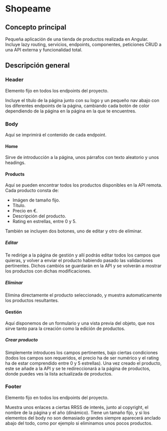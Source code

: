 # Shopeame

## Concepto principal

Pequeña aplicación de una tienda de productos realizada en Angular. Incluye lazy routing, servicios, endpoints, componentes, peticiones CRUD a una API externa y funcionalidad total.

## Descripción general

### Header

Elemento fijo en todos los endpoints del proyecto.

Incluye el título de la página junto con su logo y un pequeño nav abajo con los diferentes endpoints de la página, cambiando cada botón de color dependiendo de la página en la página en la que te encuentres.

### Body

Aquí se imprimirá el contenido de cada endpoint.

#### Home

Sirve de introducción a la página, unos párrafos con texto aleatorio y unos headings.

#### Products

Aquí se pueden encontrar todos los productos disponibles en la API remota. Cada producto consta de:

- Imágen de tamaño fijo.
- Título.
- Precio en €.
- Descripción del producto.
- Rating en estrellas, entre 0 y 5.

También se incluyen dos botones, uno de editar y otro de eliminar.

##### Editar

Te redirige a la página de gestión y allí podrás editar todos los campos que quieras, y volver a enviar el producto habiendo pasado las validaciones pertinentes. Dichos cambiós se guardarán en la API y se volverán a mostrar los productos con dichas modificaciones.

##### Eliminar

Elimina directamente el producto seleccionado, y muestra automaticamente los productos resultantes.

#### Gestión

Aquí disponemos de un formulario y una vista previa del objeto, que nos sirve tanto para la creación como la edición de productos.

##### Crear producto

Simplemente introduces los campos pertinentes, bajo ciertas condiciones (todos los campos son requeridos, el precio ha de ser numérico y el rating ha de estar comprendido entre 0 y 5 estrellas). Una vez creado el producto, este se añade a la API y se te redireccionará a la página de productos, donde puedes ves la lista actualizada de productos.

### Footer

Elemento fijo en todos los endpoints del proyecto.

Muestra unos enlaces a ciertas RRSS de interés, junto al copyright, el nombre de la página y el año (dinámico). Tiene un tamaño fijo, y si los elementos del body no son demasiado grandes siempre aparecerá anclado abajo del todo, como por ejemplo si eliminamos unos pocos productos.
